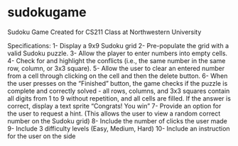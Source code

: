 # sudokugame
Sudoku Game Created for CS211 Class at Northwestern University

Specifications:
1- Display a 9x9 Sudoku grid 
2- Pre-populate the grid with a valid Sudoku puzzle. 
3- Allow the player to enter numbers into empty cells. 
4- Check for and highlight the conflicts (i.e., the same number in the same row, column, or 3x3 square). 
5- Allow the user to clear an entered number from a cell through clicking on the cell and then the delete button.
6- When the user presses on the “Finished” button, the game checks if the puzzle is complete and correctly solved - all rows, columns, and 3x3 squares contain all digits from 1 to 9 without repetition, and all cells are filled. If the answer is correct, display a text sprite “Congrats! You win” 
7- Provide an option for the user to request a hint. (This allows the user to view a random correct number on the Sudoku grid) 
8- Include the number of clicks the user made
9- Include 3 difficulty levels (Easy, Medium, Hard)
10- Include an instruction for the user on the side
